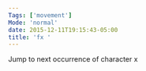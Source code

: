 ```yaml
---
Tags: ['movement']
Mode: 'normal'
date: 2015-12-11T19:15:43-05:00
title: 'fx '
---
```


 Jump to next occurrence of character x
